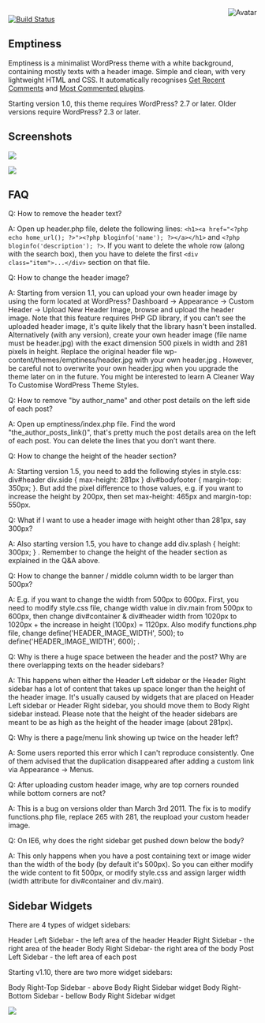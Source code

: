 <img align="right" src="https://raw.github.com/cliffano/wp-emptiness/master/avatar.jpg" alt="Avatar"/>

[![Build Status](https://img.shields.io/travis/cliffano/wp-emptiness.svg)](http://travis-ci.org/cliffano/wp-emptiness)
<br/>

Emptiness
---------
Emptiness is a minimalist WordPress theme with a white background, containing mostly texts with a header image. Simple and clean, with very lightweight HTML and CSS. It automatically recognises [Get Recent Comments](http://blog.jodies.de/archiv/2004/11/13/recent-comments/) and [Most Commented plugins](http://wordpress.org/extend/plugins/most-commented/).

Starting version 1.0, this theme requires WordPress? 2.7 or later. Older versions require WordPress? 2.3 or later.

Screenshots
-----------

![](https://raw.github.com/cliffano/wp-emptiness/master/screenshots/emptiness.jpg)

![](https://raw.github.com/cliffano/wp-emptiness/master/screenshots/emptiness_comment.jpg)

FAQ
---

Q: How to remove the header text?

A: Open up header.php file, delete the following lines: `<h1><a href="<?php echo home_url(); ?>"><?php bloginfo('name'); ?></a></h1>` and `<?php bloginfo('description'); ?>`.
If you want to delete the whole row (along with the search box), then you have to delete the first `<div class="item">...</div>` section on that file.

Q: How to change the header image?

A: Starting from version 1.1, you can upload your own header image by using the form located at WordPress? Dashboard -> Appearance -> Custom Header -> Upload New Header Image, browse and upload the header image. Note that this feature requires PHP GD library, if you can't see the uploaded header image, it's quite likely that the library hasn't been installed.
Alternatively (with any version), create your own header image (file name must be header.jpg) with the exact dimension 500 pixels in width and 281 pixels in height. Replace the original header file wp-content/themes/emptiness/header.jpg with your own header.jpg . However, be careful not to overwrite your own header.jpg when you upgrade the theme later on in the future. You might be interested to learn A Cleaner Way To Customise WordPress Theme Styles.

Q: How to remove "by author_name" and other post details on the left side of each post?

A: Open up emptiness/index.php file. Find the word "the_author_posts_link()", that's pretty much the post details area on the left of each post. You can delete the lines that you don’t want there.

Q: How to change the height of the header section?

A: Starting version 1.5, you need to add the following styles in style.css: div#header div.side { max-height: 281px } div#bodyfooter { margin-top: 350px; }. But add the pixel difference to those values, e.g. if you want to increase the height by 200px, then set max-height: 465px and margin-top: 550px.

Q: What if I want to use a header image with height other than 281px, say 300px?

A: Also starting version 1.5, you have to change add div.splash { height: 300px; } . Remember to change the height of the header section as explained in the Q&A above.

Q: How to change the banner / middle column width to be larger than 500px?

A: E.g. if you want to change the width from 500px to 600px. First, you need to modify style.css file, change width value in div.main from 500px to 600px, then change div#container & div#header width from 1020px to 1020px + the increase in height (100px) = 1120px. Also modify functions.php file, change define('HEADER_IMAGE_WIDTH', 500); to define('HEADER_IMAGE_WIDTH', 600); .

Q: Why is there a huge space between the header and the post? Why are there overlapping texts on the header sidebars?

A: This happens when either the Header Left sidebar or the Header Right sidebar has a lot of content that takes up space longer than the height of the header image. It's usually caused by widgets that are placed on Header Left sidebar or Header Right sidebar, you should move them to Body Right sidebar instead. Please note that the height of the header sidebars are meant to be as high as the height of the header image (about 281px).

Q: Why is there a page/menu link showing up twice on the header left?

A: Some users reported this error which I can't reproduce consistently. One of them advised that the duplication disappeared after adding a custom link via Appearance -> Menus.

Q: After uploading custom header image, why are top corners rounded while bottom corners are not?

A: This is a bug on versions older than March 3rd 2011. The fix is to modify functions.php file, replace 265 with 281, the reupload your custom header image.

Q: On IE6, why does the right sidebar get pushed down below the body?

A: This only happens when you have a post containing text or image wider than the width of the body (by default it's 500px). So you can either modify the wide content to fit 500px, or modify style.css and assign larger width (width attribute for div#container and div.main).

Sidebar Widgets
---------------

There are 4 types of widget sidebars:

Header Left Sidebar - the left area of the header
Header Right Sidebar - the right area of the header
Body Right Sidebar- the right area of the body
Post Left Sidebar - the left area of each post

Starting v1.10, there are two more widget sidebars:

Body Right-Top Sidebar - above Body Right Sidebar widget
Body Right-Bottom Sidebar - bellow Body Right Sidebar widget

![](https://raw.github.com/cliffano/wp-emptiness/master/screenshots/emptiness_widgetready.jpg)
